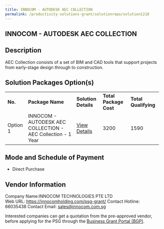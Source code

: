 ```yaml
---
title: INNOCOM - AUTODESK AEC COLLECTION
permalink: /productivity-solutions-grant/solutionrepo/solution1218
---
```


## INNOCOM - AUTODESK AEC COLLECTION

## Description

AEC Collection consists of a set of BIM and CAD tools that support projects from early-stage design through to construction.

## Solution Packages Option(s)

<table>
<tr>
<td><b>No.</b></td>
<td><b>Package Name</b></td>
<td><b>Solution Details</b></td>
<td><b>Total Package Cost</b></td>
<td><b>Total Qualifying</b></td>
</tr>
<tr>
<td>Option 1</td>
<td>INNOCOM - AUTODESK AEC COLLECTION - AEC Collection - 1 Year</td>
<td><a href='https://www.gobusiness.gov.sg/images/psg/Desensitised_Innocom_-_AEC_Collection_Annex_3_CR_wef_19_Nov_2020_Part_1.pdf'>View Details</a></td>
<td>3200</td>
<td>1590</td>
</tr>
</table>

## Mode and Schedule of Payment

 - Direct Purchase

## Vendor Information

 Company Name:INNOCOM TECHNOLOGIES PTE LTD  
Web URL: https://innocomholding.com/psg-grant/ 
Contact Hotline: 66035438 
Contact Email: sales@innocom.com.sg 


Interested companies can get a quotation from the pre-approved vendor, before applying for the PSG through the <a href='https://www.businessgrants.gov.sg/'>Business Grant Portal (BGP)</a>.
<script src="/jquery/resize-tables.js"></script>
